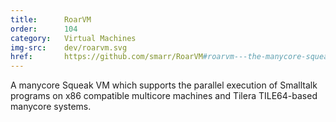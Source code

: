 ```yaml
---
title:      RoarVM
order:      104
category:   Virtual Machines
img-src:    dev/roarvm.svg
href:       https://github.com/smarr/RoarVM#roarvm---the-manycore-squeakvm
---
```

A manycore Squeak VM which supports the parallel
execution of Smalltalk programs on x86 compatible multicore machines and Tilera
TILE64-based manycore systems.

